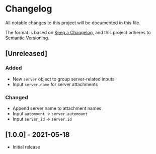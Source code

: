 # Changelog

All notable changes to this project will be documented in this file.

The format is based on [Keep a Changelog](https://keepachangelog.com/en/1.0.0/),
and this project adheres to [Semantic Versioning](https://semver.org/spec/v2.0.0.html).

## [Unreleased]

### Added

- New `server` object to group server-related inputs
- Input `server.name` for server attachments

### Changed

- Append server name to attachment names
- Input `automount` -> `server.automount`
- Input `server_id` -> `server.id`

## [1.0.0] - 2021-05-18

- Initial release
